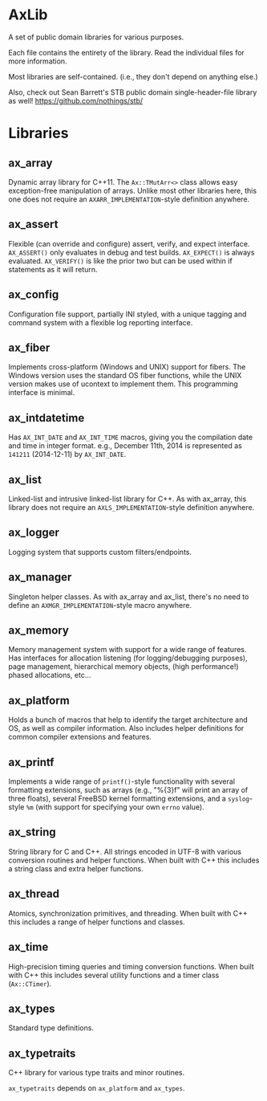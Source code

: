 AxLib
=====

A set of public domain libraries for various purposes.

Each file contains the entirety of the library. Read the individual files for
more information.

Most libraries are self-contained. (i.e., they don't depend on anything else.)

Also, check out Sean Barrett's STB public domain single-header-file library as
well! https://github.com/nothings/stb/


Libraries
=========

ax_array
--------
Dynamic array library for C++11. The `Ax::TMutArr<>` class allows easy
exception-free manipulation of arrays. Unlike most other libraries here, this
one does not require an `AXARR_IMPLEMENTATION`-style definition anywhere.


ax_assert
---------
Flexible (can override and configure) assert, verify, and expect interface.
`AX_ASSERT()` only evaluates in debug and test builds. `AX_EXPECT()` is always
evaluated. `AX_VERIFY()` is like the prior two but can be used within if
statements as it will return.


ax_config
---------
Configuration file support, partially INI styled, with a unique tagging and
command system with a flexible log reporting interface.


ax_fiber
--------
Implements cross-platform (Windows and UNIX) support for fibers. The Windows
version uses the standard OS fiber functions, while the UNIX version makes use
of ucontext to implement them. This programming interface is minimal.


ax_intdatetime
--------------
Has `AX_INT_DATE` and `AX_INT_TIME` macros, giving you the compilation date and
time in integer format. e.g., December 11th, 2014 is represented as `141211`
(2014-12-11) by `AX_INT_DATE`.


ax_list
-------
Linked-list and intrusive linked-list library for C++. As with ax_array, this
library does not require an `AXLS_IMPLEMENTATION`-style definition anywhere.


ax_logger
---------
Logging system that supports custom filters/endpoints.


ax_manager
----------
Singleton helper classes. As with ax_array and ax_list, there's no need to
define an `AXMGR_IMPLEMENTATION`-style macro anywhere.


ax_memory
---------
Memory management system with support for a wide range of features. Has
interfaces for allocation listening (for logging/debugging purposes), page
management, hierarchical memory objects, (high performance!) phased allocations,
etc...


ax_platform
-----------
Holds a bunch of macros that help to identify the target architecture and OS, as
well as compiler information. Also includes helper definitions for common
compiler extensions and features.


ax_printf
---------
Implements a wide range of `printf()`-style functionality with several\
formatting extensions, such as arrays (e.g., "%{3}f" will print an array of
three floats), several FreeBSD kernel formatting extensions, and a
`syslog`-style `%m` (with support for specifying your own `errno` value).


ax_string
---------
String library for C and C++. All strings encoded in UTF-8 with various
conversion routines and helper functions. When built with C++ this includes a
string class and extra helper functions.


ax_thread
---------
Atomics, synchronization primitives, and threading. When built with C++ this
includes a range of helper functions and classes.


ax_time
-------
High-precision timing queries and timing conversion functions. When built with
C++ this includes several utility functions and a timer class (`Ax::CTimer`).


ax_types
--------
Standard type definitions.


ax_typetraits
-------------
C++ library for various type traits and minor routines.

`ax_typetraits` depends on `ax_platform` and `ax_types`.

